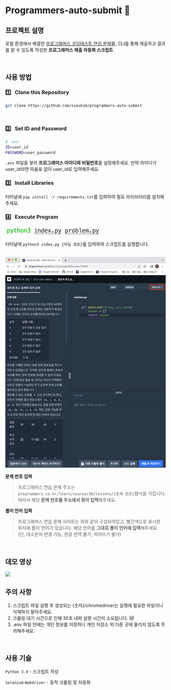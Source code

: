 # Programmers-auto-submit 💬 

## **프로젝트 설명**
로컬 환경에서 해결한 <a href="https://programmers.co.kr/learn/challenges">프로그래머스 코딩테스트 연습 문제</a>를, CLI를 통해 제출하고 결과를 알 수 있도록 작성한 **프로그래머스 제출 자동화 스크립트**

<br/>

## **사용 방법**
### **1️⃣ &nbsp; Clone this Repository**
```bash
git clone https://github.com/sieukim/programmers-auto-submit
```

<br/>

### **2️⃣ &nbsp; Set ID and Password**
```bash
# .env 
ID=user_id
PASSWORD=user_password
```
`.env` 파일을 찾아 **프로그래머스 아이디와 비밀번호**를 설정해주세요. 만약 아이디가 user_id라면 따옴표 없이 user_id로 입력해주세요. 

### **3️⃣ &nbsp; Install Libraries**
터미널에 `pip install -r requirements.txt`를 입력하여 필요 라이브러리를 설치해주세요.

### **4️⃣ &nbsp; Execute Program**
<img src='./readme-img/execute.png' width="300px"/><br/>

터미널에 `python3 index.py {파일 경로}`를 입력하여 스크립트를 실행합니다.

<br/>

<img src='./readme-img/programmers.png'/>

**문제 번호 입력**
> 프로그래머스 연습 문제 주소는 `programmers.co.kr/learn/course/30/lessons/{문제 번호}`형식을 가집니다. 따라서 해당 **문제 번호를 주소에서 찾아 입력**해주세요. 

**풀이 언어 입력**
> 프로그래머스 연습 문제 사이트는 위와 같이 구성되어있고, 빨간색으로 표시한 위치에 풀이 언어가 있습니다. 해당 언어를 **그대로 풀이 언어에 입력**해주세요. (단, 대소문자 변경 가능, 한글 번역 불가, 띄어쓰기 불가)

<br/>

## **데모 영상**
<img src='https://user-images.githubusercontent.com/67683679/163710154-23cfe8c5-18a1-4f0e-b3f3-5f89bba0a5a7.gif'/>

<br/>

## **주의 사항**
1. 스크립트 파일 실행 후 생성되는 {숫자}/chromedriver는 실행에 필요한 파일이니 삭제하지 말아주세요.
2. 크롤링 대기 시간으로 인해 30초 내외 실행 시간이 소요됩니다. 😿
3. .env 파일 안에는 개인 정보를 저장하니 개인 저장소 외 다른 곳에 올리지 않도록 주의해주세요.

<br/>

## **사용 기술**
`Python 3.9` - 스크립트 작성

`Selenium` `Webdriver` - 동적 크롤링 및 자동화 